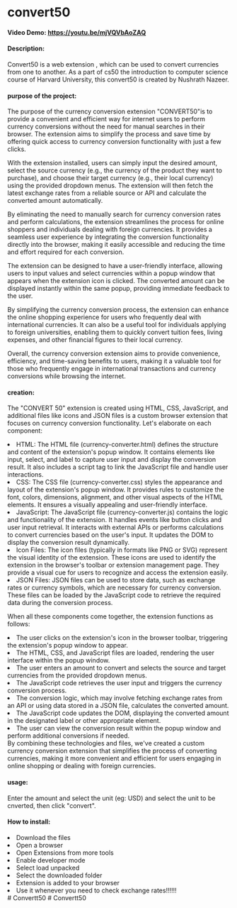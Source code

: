 # convert50
#### Video Demo:  <https://youtu.be/mjVQVbAoZAQ>
#### Description:
Convert50 is a web extension , which can be used to convert currencies from one to another.
As a part of cs50 the introduction to computer science course of Harvard University, this convert50 is created by Nushrath Nazeer.


#### purpose of the project:
The purpose of the currency conversion extension "CONVERT50"is to provide a convenient and efficient way for internet users to perform currency conversions without the need for manual searches in their browser. The extension aims to simplify the process and save time by offering quick access to currency conversion functionality with just a few clicks.

With the extension installed, users can simply input the desired amount, select the source currency (e.g., the currency of the product they want to purchase), and choose their target currency (e.g., their local currency) using the provided dropdown menus. The extension will then fetch the latest exchange rates from a reliable source or API and calculate the converted amount automatically.

By eliminating the need to manually search for currency conversion rates and perform calculations, the extension streamlines the process for online shoppers and individuals dealing with foreign currencies. It provides a seamless user experience by integrating the conversion functionality directly into the browser, making it easily accessible and reducing the time and effort required for each conversion.

The extension can be designed to have a user-friendly interface, allowing users to input values and select currencies within a popup window that appears when the extension icon is clicked. The converted amount can be displayed instantly within the same popup, providing immediate feedback to the user.

By simplifying the currency conversion process, the extension can enhance the online shopping experience for users who frequently deal with international currencies. It can also be a useful tool for individuals applying to foreign universities, enabling them to quickly convert tuition fees, living expenses, and other financial figures to their local currency.

Overall, the currency conversion extension aims to provide convenience, efficiency, and time-saving benefits to users, making it a valuable tool for those who frequently engage in international transactions and currency conversions while browsing the internet.

#### creation:

The "CONVERT 50" extension is created using HTML, CSS, JavaScript, and additional files like icons and JSON files is a custom browser extension that focuses on currency conversion functionality. Let's elaborate on each component:

<li>HTML: The HTML file (currency-converter.html) defines the structure and content of the extension's popup window. It contains elements like input, select, and label to capture user input and display the conversion result. It also includes a script tag to link the JavaScript file and handle user interactions.</li>

<li>CSS: The CSS file (currency-converter.css) styles the appearance and layout of the extension's popup window. It provides rules to customize the font, colors, dimensions, alignment, and other visual aspects of the HTML elements. It ensures a visually appealing and user-friendly interface.</li>

<li>JavaScript: The JavaScript file (currency-converter.js) contains the logic and functionality of the extension. It handles events like button clicks and user input retrieval. It interacts with external APIs or performs calculations to convert currencies based on the user's input. It updates the DOM to display the conversion result dynamically.</li>

<li>Icon Files: The icon files (typically in formats like PNG or SVG) represent the visual identity of the extension. These icons are used to identify the extension in the browser's toolbar or extension management page. They provide a visual cue for users to recognize and access the extension easily.</li>

<li>JSON Files: JSON files can be used to store data, such as exchange rates or currency symbols, which are necessary for currency conversion. These files can be loaded by the JavaScript code to retrieve the required data during the conversion process.</li>

When all these components come together, the extension functions as follows:

<li>The user clicks on the extension's icon in the browser toolbar, triggering the extension's popup window to appear.</li>
<li>The HTML, CSS, and JavaScript files are loaded, rendering the user interface within the popup window.</li>
<li>The user enters an amount to convert and selects the source and target currencies from the provided dropdown menus.</li>
<li>The JavaScript code retrieves the user input and triggers the currency conversion process.</li>
<li>The conversion logic, which may involve fetching exchange rates from an API or using data stored in a JSON file, calculates the converted amount.</li>
<li>The JavaScript code updates the DOM, displaying the converted amount in the designated label or other appropriate element.</li>
<li>The user can view the conversion result within the popup window and perform additional conversions if needed.</li>
By combining these technologies and files, we've created a custom currency conversion extension that simplifies the process of converting currencies, making it more convenient and efficient for users engaging in online shopping or dealing with foreign currencies.

#### usage:
Enter the amount and select the unit (eg: USD) and select the unit to be cnverted, then click "convert".

#### How to install:
<li>Download the files</li>
<li>Open a browser</li>
<li>Open Extensions from more tools</li>
<li>Enable developer mode</li>
<li>Select load unpacked </li>
<li>Select the downloaded folder</li>
<li>Extension is added to your browser </li>
<li>Use it whenever you need to check exchange rates!!!!!!</li>
#   C o n v e r t t 5 0  
 #   C o n v e r t t 5 0  
 